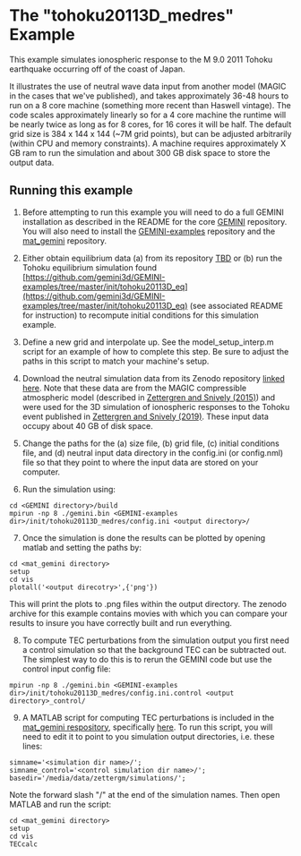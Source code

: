 # The "tohoku20113D\_medres" Example

This example simulates ionospheric response to the M 9.0 2011 Tohoku earthquake occurring off of the coast of Japan.

It illustrates the use of neutral wave data input from another model (MAGIC in the cases that we've published), and takes approximately 36-48 hours to run on a 8 core machine (something more recent than Haswell vintage).  The code scales approximately linearly so for a 4 core machine the runtime will be nearly twice as long as for 8 cores, for 16 cores it will be half.  The default grid size is 384 x 144 x 144 (~7M grid points), but can be adjusted arbitrarily (within CPU and memory constraints).  A machine requires approximately X GB ram to run the simulation and about 300 GB disk space to store the output data.

## Running this example

1. Before attempting to run this example you will need to do a full GEMINI installation as described in the README for the core [GEMINI](https://github.com/gemini3d/gemini3d) repository.  You will also need to install the [GEMINI-examples](https://github.com/gemini3d/GEMINI-examples) repository and the [mat_gemini](https://github.com/gemini3d/mat_gemini) repository.

2. Either obtain equilibrium data (a) from its repository [TBD]() or (b) run the Tohoku equilibrium simulation found [https://github.com/gemini3d/GEMINI-examples/tree/master/init/tohoku20113D_eq](https://github.com/gemini3d/GEMINI-examples/tree/master/init/tohoku20113D_eq) (see associated README for instruction) to recompute initial conditions for this simulation example.

3. Define a new grid and interpolate up.  See the model_setup_interp.m script for an example of how to complete this step.  Be sure to adjust the paths in this script to match your machine's setup.

4. Download the neutral simulation data from its Zenodo repository [linked here](www.).  Note that these data are from the MAGIC compressible atmospheric model (described in [Zettergren and Snively (2015)](https://agupubs.onlinelibrary.wiley.com/doi/full/10.1002/2015JA021116)) and were used for the 3D simulation of ionospheric responses to the Tohoku event published in [Zettergren and Snively (2019)](https://agupubs.onlinelibrary.wiley.com/doi/full/10.1029/2018GL081569?casa_token=g2l3MOiyg4YAAAAA%3AUygvgBFrbj0ffiFzZuEhogWuAODDE3HH3RohpCDy5BvflfBqK_58jjy1kTe8EsAup9OxZBYNr34OpM5t).  These input data occupy about 40 GB of disk space.

5. Change the paths for the (a) size file, (b) grid file, (c) initial conditions file, and (d) neutral input data directory in the config.ini (or config.nml) file so that they point to where the input data are stored on your computer.

6. Run the simulation using:

```
cd <GEMINI directory>/build
mpirun -np 8 ./gemini.bin <GEMINI-examples dir>/init/tohoku20113D_medres/config.ini <output directory>/
```

7. Once the simulation is done the results can be plotted by opening matlab and setting the paths by:

```
cd <mat_gemini directory>
setup
cd vis
plotall('<output direcotry>',{'png'})
```

This will print the plots to .png files within the output directory.  The zenodo archive for this example contains movies with which you can compare your results to insure you have correctly built and run everything.

8. To compute TEC perturbations from the simulation output you first need a control simulation so that the background TEC can be subtracted out.  The simplest way to do this is to rerun the GEMINI code but use the control input config file:

```
mpirun -np 8 ./gemini.bin <GEMINI-examples dir>/init/tohoku20113D_medres/config.ini.control <output directory>_control/
```

9. A MATLAB script for computing TEC perturbations is included in the [mat_gemini respository](https://github.com/gemini3d/mat_gemini), specifically [here](https://github.com/gemini3d/mat_gemini/blob/master/matlab/vis/TECcalc.m).  To run this script, you will need to edit it to point to you simulation output directories, i.e. these lines:

```
simname='<simulation dir name>/';
simname_control='<control simulation dir name>/';
basedir='/media/data/zettergm/simulations/';
```

Note the forward slash "/" at the end of the simulation names.  Then open MATLAB and run the script:

```
cd <mat_gemini directory>
setup
cd vis
TECcalc
```
